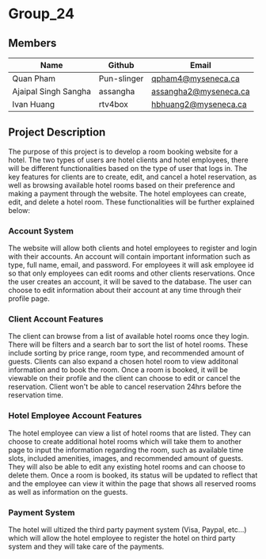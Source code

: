 # Group_24

## Members
| Name                 | Github      | Email                       |
| -------------------- | ----------- | --------------------------- |
| Quan Pham            | Pun-slinger | qpham4@myseneca.ca          |
| Ajaipal Singh Sangha | assangha    | assangha2@myseneca.ca       |
| Ivan Huang           | rtv4box     | hbhuang2@myseneca.ca        |

## Project Description
The purpose of this project is to develop a room booking website for a hotel. The two types of users are hotel clients and hotel employees, there will be different functionalities based on the type of user that logs in. The key features for clients are to create, edit, and cancel a hotel reservation, as well as browsing available hotel rooms based on their preference and making a payment through the website. The hotel employees can create, edit, and delete a hotel room. These functionalities will be further explained below:

### Account System
The website will allow both clients and hotel employees to register and login with their accounts. An account will contain important information such as type, full name, email, and password. For employees it will ask employee id so that only employees can edit rooms and other clients reservations. Once the user creates an account, it will be saved to the database. The user can choose to edit information about their account at any time through their profile page.

### Client Account Features
The client can browse from a list of available hotel rooms once they login. There will be filters and a search bar to sort the list of hotel rooms. These include sorting by price range, room type, and recommended amount of guests. Clients can also expand a chosen hotel room to view additonal information and to book the room. Once a room is booked, it will be viewable on their profile and the client can choose to edit or cancel the reservation. Client won't be able to cancel reservation 24hrs before the reservation time.

### Hotel Employee Account Features
The hotel employee can view a list of hotel rooms that are listed. They can choose to create additional hotel rooms which will take them to another page to input the information regarding the room, such as available time slots, included amenities, images, and recommended amount of guests. They will also be able to edit any existing hotel rooms and can choose to delete them. Once a room is booked, its status will be updated to reflect that and the employee can view it within the page that shows all reserved rooms as well as information on the guests.

### Payment System
The hotel will ultized the third party payment system (Visa, Paypal, etc...) which will allow the hotel employee to register the hotel on third party system and they will take care of the payments.
